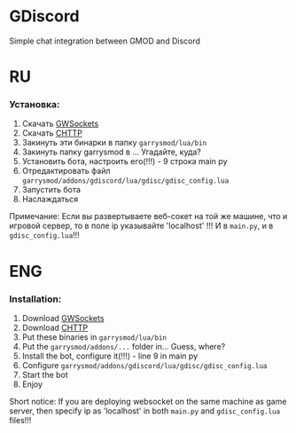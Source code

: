 # GDiscord
Simple chat integration between GMOD and Discord

# RU
### Установка:
1) Скачать [GWSockets](https://github.com/FredyH/GWSockets/releases/latest)
2) Скачать [CHTTP](https://github.com/timschumi/gmod-chttp/releases/latest)
3) Закинуть эти бинарки в папку `garrysmod/lua/bin`
4) Закинуть папку garrysmod в ... Угадайте, куда?
5) Установить бота, настроить его(!!!) - 9 строка main py
6) Отредактировать файл `garrysmod/addons/gdiscord/lua/gdisc/gdisc_config.lua`
7) Запустить бота
8) Наслаждаться

Примечание:
Если вы развертываете веб-сокет на той же машине, что и игровой сервер, то в поле ip указывайте 'localhost' !!! И в `main.py`, и в `gdisc_config.lua`!!!

# ENG
### Installation:
1) Download [GWSockets](https://github.com/FredyH/GWSockets/releases/latest)
2) Download [CHTTP](https://github.com/timschumi/gmod-chttp/releases/latest)
3) Put these binaries in `garrysmod/lua/bin`
4) Put the `garrysmod/addons/...` folder in... Guess, where?
5) Install the bot, configure it(!!!) - line 9 in main py
6) Configure `garrysmod/addons/gdiscord/lua/gdisc/gdisc_config.lua`
7) Start the bot
8) Enjoy

Short notice:
If you are deploying websocket on the same machine as game server, then specify ip as 'localhost' in both `main.py` and `gdisc_config.lua` files!!!